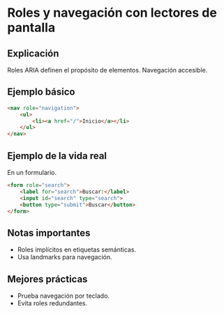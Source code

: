 # Roles y navegación con lectores de pantalla

## Explicación

Roles ARIA definen el propósito de elementos. Navegación accesible.

## Ejemplo básico

```html
<nav role="navigation">
    <ul>
        <li><a href="/">Inicio</a></li>
    </ul>
</nav>
```

## Ejemplo de la vida real

En un formulario.

```html
<form role="search">
    <label for="search">Buscar:</label>
    <input id="search" type="search">
    <button type="submit">Buscar</button>
</form>
```

## Notas importantes

- Roles implícitos en etiquetas semánticas.
- Usa landmarks para navegación.

## Mejores prácticas

- Prueba navegación por teclado.
- Evita roles redundantes.